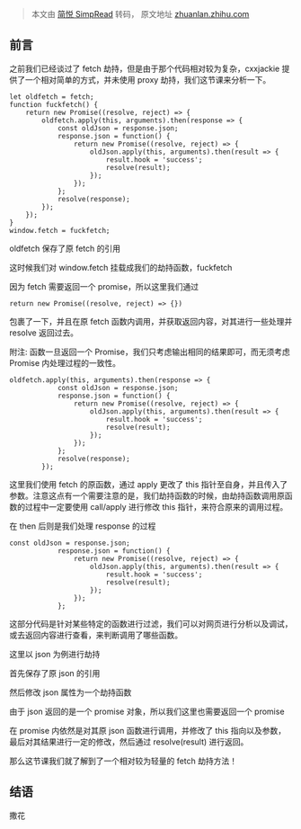 > 本文由 [简悦 SimpRead](http://ksria.com/simpread/) 转码， 原文地址 [zhuanlan.zhihu.com](https://zhuanlan.zhihu.com/p/436757974)

前言
--

之前我们已经谈过了 fetch 劫持，但是由于那个代码相对较为复杂，cxxjackie 提供了一个相对简单的方式，并未使用 proxy 劫持，我们这节课来分析一下。

```
let oldfetch = fetch;
function fuckfetch() {
    return new Promise((resolve, reject) => {
        oldfetch.apply(this, arguments).then(response => {
            const oldJson = response.json;
            response.json = function() {
                return new Promise((resolve, reject) => {
                    oldJson.apply(this, arguments).then(result => {
                        result.hook = 'success';
                        resolve(result);
                    });
                });
            };
            resolve(response);
        });
    });
}
window.fetch = fuckfetch;
```

oldfetch 保存了原 fetch 的引用

这时候我们对 window.fetch 挂载成我们的劫持函数，fuckfetch

因为 fetch 需要返回一个 promise，所以这里我们通过

```
return new Promise((resolve, reject) => {})
```

包裹了一下，并且在原 fetch 函数内调用，并获取返回内容，对其进行一些处理并 resolve 返回过去。

附注: 函数一旦返回一个 Promise，我们只考虑输出相同的结果即可，而无须考虑 Promise 内处理过程的一致性。

```
oldfetch.apply(this, arguments).then(response => {
            const oldJson = response.json;
            response.json = function() {
                return new Promise((resolve, reject) => {
                    oldJson.apply(this, arguments).then(result => {
                        result.hook = 'success';
                        resolve(result);
                    });
                });
            };
            resolve(response);
        });
```

这里我们使用 fetch 的原函数，通过 apply 更改了 this 指针至自身，并且传入了参数。注意这点有一个需要注意的是，我们劫持函数的时候，由劫持函数调用原函数的过程中一定要使用 call/apply 进行修改 this 指针，来符合原来的调用过程。

在 then 后则是我们处理 response 的过程

```
const oldJson = response.json;
            response.json = function() {
                return new Promise((resolve, reject) => {
                    oldJson.apply(this, arguments).then(result => {
                        result.hook = 'success';
                        resolve(result);
                    });
                });
            };
```

这部分代码是针对某些特定的函数进行过滤，我们可以对网页进行分析以及调试，或去返回内容进行查看，来判断调用了哪些函数。

这里以 json 为例进行劫持

首先保存了原 json 的引用

然后修改 json 属性为一个劫持函数

由于 json 返回的是一个 promise 对象，所以我们这里也需要返回一个 promise

在 promise 内依然是对其原 json 函数进行调用，并修改了 this 指向以及参数，最后对其结果进行一定的修改，然后通过 resolve(result) 进行返回。

那么这节课我们就了解到了一个相对较为轻量的 fetch 劫持方法！

结语
--

撒花